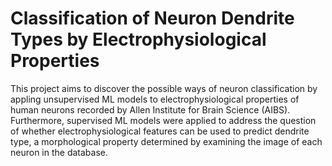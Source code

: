 # Classification of Neuron Dendrite Types by Electrophysiological Properties
This project aims to discover the possible ways of neuron classification by appling unsupervised ML models to electrophysiological properties of human neurons recorded by Allen Institute for Brain Science (AIBS). Furthermore, supervised ML models were applied to address the question of whether electrophysiological features can be used to predict dendrite type, a morphological property determined by examining the image of each neuron in the database.
